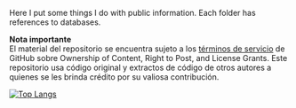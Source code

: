 Here I put some things I do with public information. Each folder has references to databases.

**Nota importante**   
El material del repositorio se encuentra sujeto a los [términos de servicio](https://docs.github.com/en/free-pro-team@latest/github/site-policy/github-terms-of-service#d-user-generated-content) de GitHub sobre Ownership of Content, Right to Post, and License Grants. Este repositorio usa código original y extractos de código de otros autores a quienes se les brinda crédito por su valiosa contribución.

[![Top Langs](https://github-readme-stats.vercel.app/api/top-langs/?username=DRodrigo96)](https://github.com/anuraghazra/github-readme-stats)
